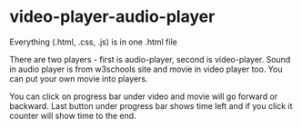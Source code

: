# video-player-audio-player

Everything (.html, .css, .js) is in one .html file

There are two players - first is audio-player, second is video-player. Sound in audio player is from w3schools site and movie in video player too. You can put your own movie into players.

You can click on progress bar under video and movie will go forward or backward.
Last button under progress bar shows time left and if you click it counter will show time to the end.
